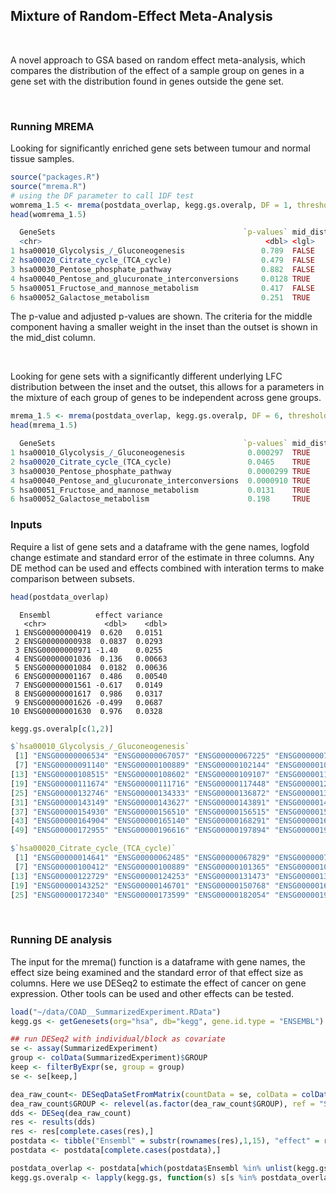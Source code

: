 ## Mixture of Random-Effect Meta-Analysis
&nbsp;

A novel approach to GSA based on random effect meta-analysis, which compares the distribution of the effect of a sample group on genes in a gene set with the distribution found in genes outside the gene set.

&nbsp;

### Running MREMA

Looking for significantly enriched gene sets between tumour and normal tissue samples.
```R
source("packages.R")
source("mrema.R")
# using the DF parameter to call 1DF test
womrema_1.5 <- mrema(postdata_overlap, kegg.gs.overalp, DF = 1, threshold = 1.5, CI_interval = FALSE)
head(womrema_1.5)
```
```R
  GeneSets                                          `p-values` mid_dist  size BIC_value `Adj-Pval`
  <chr>                                                  <dbl> <lgl>    <dbl> <lgl>          <dbl>
1 hsa00010_Glycolysis_/_Gluconeogenesis                 0.789  FALSE       53 FALSE         0.883 
2 hsa00020_Citrate_cycle_(TCA_cycle)                    0.479  FALSE       29 FALSE         0.676 
3 hsa00030_Pentose_phosphate_pathway                    0.882  FALSE       25 FALSE         0.931 
4 hsa00040_Pentose_and_glucuronate_interconversions     0.0128 TRUE        23 FALSE         0.0471
5 hsa00051_Fructose_and_mannose_metabolism              0.417  FALSE       32 FALSE         0.624 
6 hsa00052_Galactose_metabolism                         0.251  TRUE        27 FALSE         0.433 
```
The p-value and adjusted p-values are shown. The criteria for the middle component having a smaller weight in the inset than the outset is shown in the mid_dist column.

&nbsp;

Looking for gene sets with a significantly different underlying LFC distribution between the inset and the outset, this allows for a parameters in the mixture of each group of genes to be independent across gene groups.

```R
mrema_1.5 <- mrema(postdata_overlap, kegg.gs.overalp, DF = 6, threshold = 1.5, CI_interval = FALSE)
head(mrema_1.5)
```
```R
  GeneSets                                          `p-values` mid_dist  size BIC_value `Adj-Pval`
1 hsa00010_Glycolysis_/_Gluconeogenesis              0.000297  TRUE        53 FALSE      0.000748 
2 hsa00020_Citrate_cycle_(TCA_cycle)                 0.0465    TRUE        29 FALSE      0.0656   
3 hsa00030_Pentose_phosphate_pathway                 0.0000299 TRUE        25 FALSE      0.0000960
4 hsa00040_Pentose_and_glucuronate_interconversions  0.0000910 TRUE        23 FALSE      0.000271 
5 hsa00051_Fructose_and_mannose_metabolism           0.0131    TRUE        32 FALSE      0.0217   
6 hsa00052_Galactose_metabolism                      0.198     TRUE        27 FALSE      0.237  
```

### Inputs
 Require a list of gene sets and a dataframe with the gene names, logfold change estimate and standard error of the estimate in three columns. Any DE method can be used and effects combined with interation terms to make comparison between subsets.

```R
head(postdata_overlap)
```
```
  Ensembl          effect variance
   <chr>             <dbl>    <dbl>
 1 ENSG00000000419  0.620   0.0151 
 2 ENSG00000000938  0.0837  0.0293 
 3 ENSG00000000971 -1.40    0.0255 
 4 ENSG00000001036  0.136   0.00663
 5 ENSG00000001084  0.0182  0.00636
 6 ENSG00000001167  0.486   0.00540
 7 ENSG00000001561 -0.617   0.0149 
 8 ENSG00000001617  0.986   0.0317 
 9 ENSG00000001626 -0.499   0.0687 
10 ENSG00000001630  0.976   0.0328 
```

```R
kegg.gs.overalp[c(1,2)]
```

```R
$`hsa00010_Glycolysis_/_Gluconeogenesis`
 [1] "ENSG00000006534" "ENSG00000067057" "ENSG00000067225" "ENSG00000072210" "ENSG00000074800" "ENSG00000079739"
 [7] "ENSG00000091140" "ENSG00000100889" "ENSG00000102144" "ENSG00000105220" "ENSG00000106633" "ENSG00000107789"
[13] "ENSG00000108515" "ENSG00000108602" "ENSG00000109107" "ENSG00000111275" "ENSG00000111640" "ENSG00000111669"
[19] "ENSG00000111674" "ENSG00000111716" "ENSG00000117448" "ENSG00000124253" "ENSG00000131069" "ENSG00000131828"
[25] "ENSG00000132746" "ENSG00000134333" "ENSG00000136872" "ENSG00000137124" "ENSG00000141349" "ENSG00000141959"
[31] "ENSG00000143149" "ENSG00000143627" "ENSG00000143891" "ENSG00000149925" "ENSG00000150768" "ENSG00000152556"
[37] "ENSG00000154930" "ENSG00000156510" "ENSG00000156515" "ENSG00000159322" "ENSG00000159399" "ENSG00000160883"
[43] "ENSG00000164904" "ENSG00000165140" "ENSG00000168291" "ENSG00000169299" "ENSG00000171314" "ENSG00000172331"
[49] "ENSG00000172955" "ENSG00000196616" "ENSG00000197894" "ENSG00000198099" "ENSG00000248144"

$`hsa00020_Citrate_cycle_(TCA_cycle)`
 [1] "ENSG00000014641" "ENSG00000062485" "ENSG00000067829" "ENSG00000073578" "ENSG00000091140" "ENSG00000091483"
 [7] "ENSG00000100412" "ENSG00000100889" "ENSG00000101365" "ENSG00000105953" "ENSG00000117118" "ENSG00000119689"
[13] "ENSG00000122729" "ENSG00000124253" "ENSG00000131473" "ENSG00000131828" "ENSG00000136143" "ENSG00000138413"
[19] "ENSG00000143252" "ENSG00000146701" "ENSG00000150768" "ENSG00000163541" "ENSG00000166411" "ENSG00000168291"
[25] "ENSG00000172340" "ENSG00000173599" "ENSG00000182054" "ENSG00000197444" "ENSG00000204370"
```


&nbsp;


### Running DE analysis 

The input for the mrema() function is a dataframe with gene names, the effect size being examined and the standard error of that effect size as columns. Here we use DESeq2 to estimate the effect of cancer on gene expression. Other tools can be used and other effects can be tested. 

```R
load("~/data/COAD__SummarizedExperiment.RData")
kegg.gs <- getGenesets(org="hsa", db="kegg", gene.id.type = "ENSEMBL")

## run DESeq2 with individual/block as covariate
se <- assay(SummarizedExperiment)
group <- colData(SummarizedExperiment)$GROUP
keep <- filterByExpr(se, group = group)
se <- se[keep,]

dea_raw_count<- DESeqDataSetFromMatrix(countData = se, colData = colData(SummarizedExperiment), design = ~ BLOCK + GROUP)
dea_raw_count$GROUP <- relevel(as.factor(dea_raw_count$GROUP), ref = "Solid Tissue Normal")
dds <- DESeq(dea_raw_count)
res <- results(dds)
res <- res[complete.cases(res),]
postdata <- tibble("Ensembl" = substr(rownames(res),1,15), "effect" = res[,2], "variance" = res[,3]^2)
postdata <- postdata[complete.cases(postdata),]

postdata_overlap <- postdata[which(postdata$Ensembl %in% unlist(kegg.gs)),]
kegg.gs.overalp <- lapply(kegg.gs, function(s) s[s %in% postdata_overlap$Ensembl]) 
```
&nbsp;

